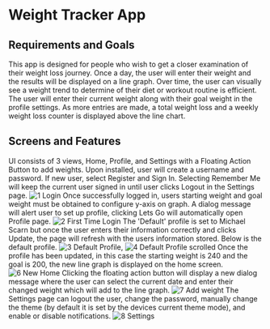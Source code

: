 # Weight Tracker App
## Requirements and Goals
This app is designed for people who wish to get a closer examination of their weight loss journey. Once a day, the user will enter their weight and the results will be displayed on a line graph. Over time, the user can visually see a weight trend to determine of their diet or workout routine is efficient. The user will enter their current weight along with their goal weight in the profile settings. As more entries are made, a total weight loss and a weekly weight loss counter is displayed above the line chart. 
## Screens and Features
UI consists of 3 views, Home, Profile, and Settings with a Floating Action Button to add weights. Upon installed, user will create a username and password. If new user, select Register and Sign In. Selecting Remember Me will keep the current user signed in until user clicks Logout in the Settings page. 
![1 Login](https://github.com/user-attachments/assets/edc69bee-c38a-42c7-9cdb-6f033f374fe2)
Once successfully logged in, users starting weight and goal weight must be obtained to configure y-axis on graph. A dialog message will alert user to set up profile, clicking Lets Go will automatically open Profile page.
![2 First Time Login](https://github.com/user-attachments/assets/e0adacf9-f2cb-4ec6-97fd-a5b08585b55b)
The 'Default' profile is set to Michael Scarn but once the user enters their information correctly and clicks Update, the page will refresh with the users information stored. Below is the default profile.
![3 Default Profile](https://github.com/user-attachments/assets/4bc4a75a-1e2c-44bf-a9a9-81131cef3369), ![4 Default Profile scrolled](https://github.com/user-attachments/assets/4c52d938-0bce-48a7-83cf-a3fa0e9c2b0d)
Once the profile has been updated, in this case the starting weight is 240 and the goal is 200, the new line graph is displayed on the home screen.
![6 New Home](https://github.com/user-attachments/assets/f61ab10b-6f9c-4cb8-adae-7618846f0009)
Clicking the floating action button will display a new dialog message where the user can select the current date and enter their changed weight which will add to the line graph.
![7 Add weight](https://github.com/user-attachments/assets/93584fea-92dd-466c-afc1-f2fbe365f738)
The Settings page can logout the user, change the password, manually change the theme (by default it is set by the devices current theme mode), and enable or disable notifications. 
![8 Settings](https://github.com/user-attachments/assets/bc392bb3-d723-422f-ab92-e16746ff7cfa)






